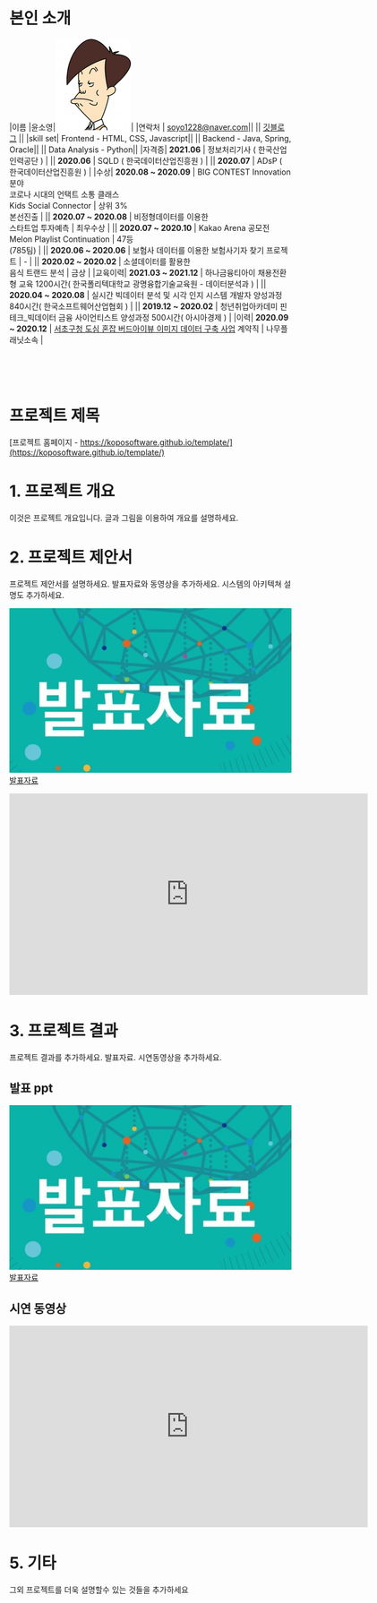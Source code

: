 # 본인 소개

|이름 |윤소영|![gdKO](/gdko.jpg)|
|연락처 | soyo1228@naver.com||
|| [깃블로그](https://yoon-ddo.github.io/) ||
|skill set| Frontend - HTML, CSS, Javascript||
|| Backend - Java, Spring, Oracle||
|| Data Analysis - Python||
|자격증| **2021.06** | 정보처리기사 ( 한국산업인력공단 ) |
|| **2020.06** | SQLD ( 한국데이터산업진흥원 ) |
|| **2020.07** | ADsP ( 한국데이터산업진흥원 ) |
|수상| **2020.08 ~ 2020.09** | BIG CONTEST Innovation 분야<br>코로나 시대의 언택트 소통 클래스<br>Kids Social Connector | 상위 3%<br>본선진출 |
|| **2020.07 ~ 2020.08** | 비정형데이터를 이용한<br>스타트업 투자예측 | 최우수상 |
|| **2020.07 ~ 2020.10** | Kakao Arena 공모전<br>Melon Playlist Continuation | 47등<br>(785팀) |
|| **2020.06 ~ 2020.06** | 보험사 데이터를 이용한 보험사기자 찾기 프로젝트 | - |
|| **2020.02 ~ 2020.02** | 소셜데이터를 활용한<br>음식 트랜드 분석 | 금상 |
|교육이력| **2021.03 ~ 2021.12** | 하나금융티아이 채용전환형 교육 1200시간( 한국폴리텍대학교 광명융합기술교육원 - 데이터분석과 ) |
|| **2020.04 ~ 2020.08** | 실시간 빅데이터 분석 및 시각 인지 시스템 개발자 양성과정 840시간( 한국소프트웨어산업협회 ) |
|| **2019.12 ~ 2020.02** | 청년취업아카데미 핀테크_빅데이터 금융 사이언티스트 양성과정 500시간( 아시아경제 ) |
|이력|  **2020.09 ~ 2020.12** | [서초구청 도심 혼잡 버드아이뷰 이미지 데이터 구축 사업](https://aihub.or.kr/aidata/30750) 계약직 | 나무플래닛소속 |

<br><br><br>

# 프로젝트 제목

[프로젝트 홈페이지 - https://koposoftware.github.io/template/](https://koposoftware.github.io/template/)

# 1. 프로젝트 개요

이것은 프로젝트 개요입니다. 글과 그림을 이용하여 개요를 설명하세요.

# 2. 프로젝트 제안서

프로젝트 제안서를 설명하세요. 발표자료와 동영상을 추가하세요. 시스템의 아키텍쳐 설명도 추가하세요.

   <img src="ppt.jpg"/>[발표자료](/project.pptx)<br>
   <iframe id="ytplayer" type="text/html" width="640" height="360" src="https://www.youtube.com/embed/6LxbdIjWP04" frameborder="0"></iframe>
 

# 3. 프로젝트 결과
프로젝트 결과를 추가하세요. 발표자료. 시연동영상을 추가하세요.

## 발표 ppt 
   <img src="ppt.jpg"/>[발표자료](/project.pptx)<br>

## 시연 동영상 

   <iframe id="ytplayer" type="text/html" width="640" height="360" src="https://www.youtube.com/embed/6LxbdIjWP04" frameborder="0"></iframe>


# 5. 기타
그외 프로젝트를 더욱 설명할수 있는 것들을 추가하세요

